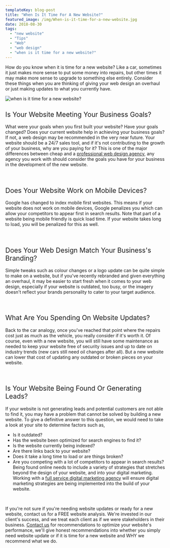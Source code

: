 ```yaml
---
templateKey: blog-post
title: "When Is It Time For A New Website?"
featured_image: /img/When-is-it-time-for-a-new-website.jpg
date: 2018-08-30
tags:
  - "new website"
  - "Tips"
  - "Web"
  - "web design"
  - "when is it time for a new website?"
---
```


<span style="font-weight: 400;">How do you know when it is time for a new website? Like a car, sometimes it just makes more sense to put some money into repairs, but other times it may make more sense to upgrade to something else entirely. Consider these things when you are thinking of giving your web design an overhaul or just making updates to what you currently have.</span>

![when is it time for a new website?](/img/When-is-it-time-for-a-new-website.jpg)

## <span style="font-weight: 400;">Is Your Website Meeting Your Business Goals?</span>

<span style="font-weight: 400;">What were your goals when you first built your website? Have your goals changed? Does your current website help in achieving your business goals? If not, a web design may be recommended in the very near future. Your website should be a 24/7 sales tool, and if it's not contributing to the growth of your business, why are you paying for it? This is one of the major differences between cheap and a </span>[<span style="font-weight: 400;">professional web design agency</span>](https://graphicintuitions.com/whats-brewin/why-are-websites-so-expensive/)<span style="font-weight: 400;">, any agency you work with should consider the goals you have for your business in the development of the new website.</span>

&nbsp;

## <span style="font-weight: 400;">Does Your Website Work on Mobile Devices?</span>

<span style="font-weight: 400;">Google has changed to index mobile first websites. This means if your website does not work on mobile devices, Google penalizes you which can allow your competitors to appear first in search results. Note that part of a website being mobile friendly is quick load time. If your website takes long to load, you will be penalized for this as well.</span>

&nbsp;

## <span style="font-weight: 400;">Does Your Web Design Match Your Business's Branding?</span>

<span style="font-weight: 400;">Simple tweaks such as colour changes or a logo update can be quite simple to make on a website, but if you've recently rebranded and given everything an overhaul, it may be easier to start fresh when it comes to your web design, especially if your website is outdated, too busy, or the imagery doesn't reflect your brands personality to cater to your target audience. </span>

&nbsp;

## <span style="font-weight: 400;">What Are You Spending On Website Updates?</span>

<span style="font-weight: 400;">Back to the car analogy, once you've reached that point where the repairs cost just as much as the vehicle, you really consider if it's worth it. Of course, even with a new website, you will still have some maintenance as needed to keep your website free of security issues and up to date on industry trends (new cars still need oil changes after all). But a new website can lower that cost of updating any outdated or broken pieces on your website.</span>

&nbsp;

## <span style="font-weight: 400;">Is Your Website Being Found Or Generating Leads?</span>

<span style="font-weight: 400;">If your website is not generating leads and potential customers are not able to find it, you may have a problem that cannot be solved by building a new website. To give a definitive answer to this question, we would need to take a look at your site to determine factors such as,</span>

*   <span style="font-weight: 400;">Is it outdated?</span>
*   <span style="font-weight: 400;">Has the website been optimized for search engines to find it?</span>
*   <span style="font-weight: 400;">Is the website currently being indexed?</span>
*   <span style="font-weight: 400;">Are there links back to your website?</span>
*   <span style="font-weight: 400;">Does it take a long time to load or are things broken?</span>
*   <span style="font-weight: 400;">Are you competing with a lot of competitors to appear in search results?</span>
<span style="font-weight: 400;">Being found online needs to include a variety of strategies that stretches beyond the design of your website, and into your digital marketing. Working with a </span>[<span style="font-weight: 400;">full service digital marketing agency</span>](https://graphicintuitions.com/)<span style="font-weight: 400;"> will ensure digital marketing strategies are being implemented into the build of your website.</span>

&nbsp;

<span style="font-weight: 400;">If you're not sure if you're needing website updates or ready for a new website, contact us for a FREE website analysis. We're invested in our client's success, and we treat each client as if we were stakeholders in their business. </span>[<span style="font-weight: 400;">Contact us</span>](https://graphicintuitions.com/get-in-touch/)<span style="font-weight: 400;"> for recommendations to optimize your website's performance, we'll give honest recommendations into whether you simply need website update or if it is time for a new website and WHY we recommend what we do.</span>